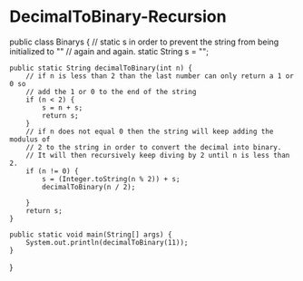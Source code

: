 # DecimalToBinary-Recursion
public class Binarys {
	// static s in order to prevent the string from being initialized to ""
	// again and again.
	static String s = "";

	public static String decimalToBinary(int n) {
		// if n is less than 2 than the last number can only return a 1 or 0 so
		// add the 1 or 0 to the end of the string
		if (n < 2) {
			s = n + s;
			return s;
		}
		// if n does not equal 0 then the string will keep adding the modulus of
		// 2 to the string in order to convert the decimal into binary.
		// It will then recursively keep diving by 2 until n is less than 2.
		if (n != 0) {
			s = (Integer.toString(n % 2)) + s;
			decimalToBinary(n / 2);

		}
		return s;
	}

	public static void main(String[] args) {
		System.out.println(decimalToBinary(11));
	}
}
